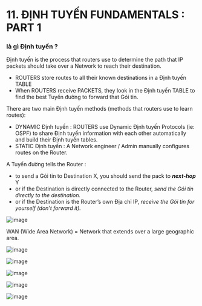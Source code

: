 # 11. ĐỊNH TUYẾN FUNDAMENTALS : PART 1




### là gì Định tuyến ?



Định tuyến is the process that routers use to determine the path that IP packets should take over a Network to reach their destination.

- ROUTERS store routes to all their known destinations in a Định tuyến TABLE
- When ROUTERS receive PACKETS, they look in the Định tuyến TABLE to find the best Tuyến đường to forward that Gói tin.

There are two main Định tuyến methods (methods that routers use to learn routes):

- DYNAMIC Định tuyến : ROUTERS use Dynamic Định tuyến Protocols (ie: OSPF) to share Định tuyến information with each other automatically and build their Định tuyến tables.
- STATIC Định tuyến : A Network engineer / Admin manually configures routes on the Router.

A Tuyến đường tells the Router :

- to send a Gói tin to Destination X, you should send the pack to ***next-hop*** Y
- or if the Destination is directly connected to the Router, *send the Gói tin directly to the destination.*
- or if the Destination is the Router’s own Địa chỉ IP, *receive the Gói tin for yourself (don’t forward it).*

![image](https://github.com/psaumur/CCNA/assets/106411237/8ceefb10-d70d-4530-969d-40347ed34297)


WAN (Wide Area Network) = Network that extends over a large geographic area.

![image](https://github.com/psaumur/CCNA/assets/106411237/b3555fdd-37a4-4bc8-b998-76e0b5455bb1)

![image](https://github.com/psaumur/CCNA/assets/106411237/99e75230-de1c-4f48-acd0-3482bba256af)

![image](https://github.com/psaumur/CCNA/assets/106411237/13a77d5c-497d-49ca-9717-ea3bb4a560d0)

![image](https://github.com/psaumur/CCNA/assets/106411237/6e3a2b3b-1590-4625-9bcf-cdaed95738d2)

![image](https://github.com/psaumur/CCNA/assets/106411237/891fcfbe-7dc5-4fb2-9b02-c6905236761e)
